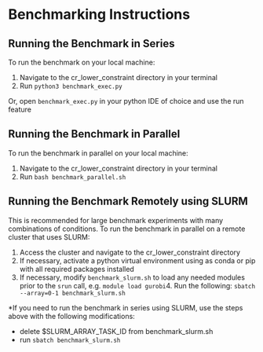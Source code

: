 # Benchmarking Instructions
## Running the Benchmark in Series
To run the benchmark on your local machine:
1. Navigate to the cr_lower_constraint directory in your terminal
2. Run `python3 benchmark_exec.py`

Or, open `benchmark_exec.py` in your python IDE of choice and use the run feature

## Running the Benchmark in Parallel
To run the benchmark in parallel on your local machine:
1. Navigate to the cr_lower_constraint directory in your terminal
2. Run `bash benchmark_parallel.sh`
## Running the Benchmark Remotely using SLURM
This is recommended for large benchmark experiments with many combinations of conditions. To run the benchmark in parallel on a remote cluster that uses SLURM:
1. Access the cluster and navigate to the cr_lower_constraint directory
2. If necessary, activate a python virtual environment using as conda or pip with all required packages installed
3. If necessary, modify `benchmark_slurm.sh` to load any needed modules prior to the `srun` call, e.g. `module load gurobi`4. Run the following: `sbatch --array=0-1 benchmark_slurm.sh`

*If you need to run the benchmark in series using SLURM, use the steps above with the following modifications:
- delete $SLURM_ARRAY_TASK_ID from benchmark_slurm.sh
- run `sbatch benchmark_slurm.sh`
